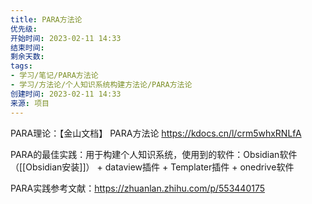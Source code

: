 ```yaml
---
title: PARA方法论
优先级: 
开始时间: 2023-02-11 14:33
结束时间: 
剩余天数: 
tags:
- 学习/笔记/PARA方法论
- 学习/方法论/个人知识系统构建方法论/PARA方法论
创建时间: 2023-02-11 14:33
来源: 项目
---
```



PARA理论：【金山文档】 PARA方法论
 https://kdocs.cn/l/crm5whxRNLfA
 
PARA的最佳实践：用于构建个人知识系统，使用到的软件：Obsidian软件（[[Obsidian安装]]） + dataview插件 + Templater插件 + onedrive软件

PARA实践参考文献：https://zhuanlan.zhihu.com/p/553440175